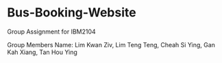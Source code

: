 # Bus-Booking-Website
Group Assignment for IBM2104 

Group Members Name:
Lim Kwan Ziv,
Lim Teng Teng,
Cheah Si Ying,
Gan Kah Xiang,
Tan Hou Ying
